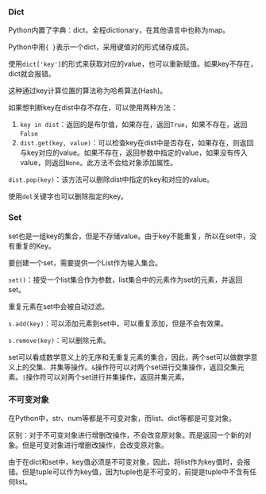 ### Dict

Python内置了字典：dict，全程dictionary，在其他语言中也称为map。

Python中用`{ }`表示一个dict，采用键值对的形式储存成员。

使用`dict['key']`的形式来获取对应的value，也可以重新赋值。如果key不存在，dict就会报错。

这种通过key计算位置的算法称为哈希算法(Hash)。

如果想判断key在dist中存不存在，可以使用两种方法：

1. `key in dist`：返回的是布尔值，如果存在，返回`True`，如果不存在，返回`False`
2. `dist.get(key, value)`：可以检查key在dist中是否存在，如果存在，则返回与key对应的value。如果不存在，返回参数中指定的value，如果没有传入value，则返回`None`。此方法不会给对象添加属性。

`dist.pop(key)`：该方法可以删除dist中指定的key和对应的value。

使用`del`关键字也可以删除指定的key。

### Set

set也是一组key的集合，但是不存储value。由于key不能重复，所以在set中，没有重复的Key。

要创建一个set，需要提供一个List作为输入集合。

`set()`：接受一个list集合作为参数，list集合中的元素作为set的元素，并返回set。

重复元素在set中会被自动过滤。

`s.add(key)`：可以添加元素到set中，可以重复添加，但是不会有效果。

`s.remove(key)`：可以删除元素。

set可以看成数学意义上的无序和无重复元素的集合，因此，两个set可以做数学意义上的交集、并集等操作。`&`操作符可以对两个set进行交集操作，返回交集元素。`|`操作符可以对两个set进行并集操作，返回并集元素。

### 不可变对象

在Python中，str、num等都是不可变对象，而list、dict等都是可变对象。

区别：对于不可变对象进行增删改操作，不会改变原对象。而是返回一个新的对象。但是可变对象进行增删改操作，会改变原对象。

由于在dict和set中，key值必须是不可变对象，因此，将list作为key值时，会报错。但是tuple可以作为key值，因为tuple也是不可变的，前提是tuple中不含有任何list。